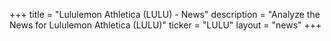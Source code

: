 +++
title = "Lululemon Athletica (LULU) - News"
description = "Analyze the News for Lululemon Athletica (LULU)"
ticker = "LULU"
layout = "news"
+++

